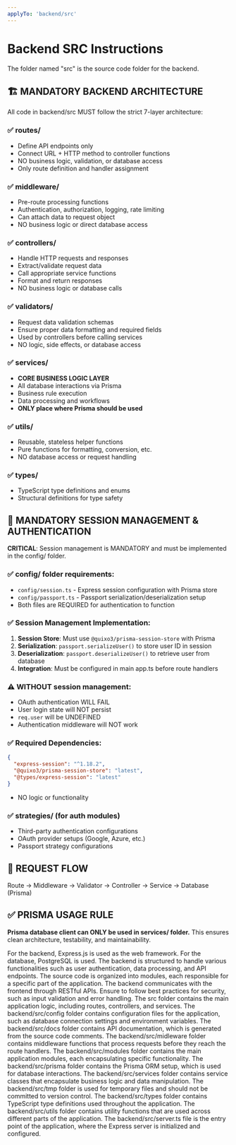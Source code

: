 ```yaml
---
applyTo: 'backend/src'
---
```

# Backend SRC Instructions
The folder named "src" is the source code folder for the backend.

## 🏗️ MANDATORY BACKEND ARCHITECTURE

All code in backend/src MUST follow the strict 7-layer architecture:

### ✅ routes/
- Define API endpoints only
- Connect URL + HTTP method to controller functions
- NO business logic, validation, or database access
- Only route definition and handler assignment

### ✅ middleware/
- Pre-route processing functions
- Authentication, authorization, logging, rate limiting
- Can attach data to request object
- NO business logic or direct database access

### ✅ controllers/
- Handle HTTP requests and responses
- Extract/validate request data
- Call appropriate service functions
- Format and return responses
- NO business logic or database calls

### ✅ validators/
- Request data validation schemas
- Ensure proper data formatting and required fields
- Used by controllers before calling services
- NO logic, side effects, or database access

### ✅ services/
- **CORE BUSINESS LOGIC LAYER**
- All database interactions via Prisma
- Business rule execution
- Data processing and workflows
- **ONLY place where Prisma should be used**

### ✅ utils/
- Reusable, stateless helper functions
- Pure functions for formatting, conversion, etc.
- NO database access or request handling

### ✅ types/
- TypeScript type definitions and enums
- Structural definitions for type safety

## 🔐 MANDATORY SESSION MANAGEMENT & AUTHENTICATION

**CRITICAL**: Session management is MANDATORY and must be implemented in the config/ folder.

### ✅ config/ folder requirements:
- `config/session.ts` - Express session configuration with Prisma store
- `config/passport.ts` - Passport serialization/deserialization setup
- Both files are REQUIRED for authentication to function

### ✅ Session Management Implementation:
1. **Session Store**: Must use `@quixo3/prisma-session-store` with Prisma
2. **Serialization**: `passport.serializeUser()` to store user ID in session
3. **Deserialization**: `passport.deserializeUser()` to retrieve user from database
4. **Integration**: Must be configured in main app.ts before route handlers

### ⚠️ WITHOUT session management:
- OAuth authentication WILL FAIL
- User login state will NOT persist
- `req.user` will be UNDEFINED
- Authentication middleware will NOT work

### ✅ Required Dependencies:
```json
{
  "express-session": "^1.18.2",
  "@quixo3/prisma-session-store": "latest",
  "@types/express-session": "latest"
}
```
- NO logic or functionality

### ✅ strategies/ (for auth modules)
- Third-party authentication configurations
- OAuth provider setups (Google, Azure, etc.)
- Passport strategy configurations

## 🔄 REQUEST FLOW
Route → Middleware → Validator → Controller → Service → Database (Prisma)

## ✅ PRISMA USAGE RULE
**Prisma database client can ONLY be used in services/ folder.**
This ensures clean architecture, testability, and maintainability.

For the backend, Express.js is used as the web framework.
For the database, PostgreSQL is used.
The backend is structured to handle various functionalities such as user authentication, data processing, and API endpoints.
The source code is organized into modules, each responsible for a specific part of the application.
The backend communicates with the frontend through RESTful APIs.
Ensure to follow best practices for security, such as input validation and error handling.
The src folder contains the main application logic, including routes, controllers, and services.
The backend/src/config folder contains configuration files for the application, such as database connection settings and environment variables.
The backend/src/docs folder contains API documentation, which is generated from the source code comments.
The backend/src/midleware folder contains middleware functions that process requests before they reach the route handlers.
The backend/src/modules folder contains the main application modules, each encapsulating specific functionality.
The backend/src/prisma folder contains the Prisma ORM setup, which is used for database interactions.
The backend/src/services folder contains service classes that encapsulate business logic and data manipulation.
The backend/src/tmp folder is used for temporary files and should not be committed to version control.
The backend/src/types folder contains TypeScript type definitions used throughout the application.
The backend/src/utils folder contains utility functions that are used across different parts of the application.
The backend/src/server.ts file is the entry point of the application, where the Express server is initialized and configured.